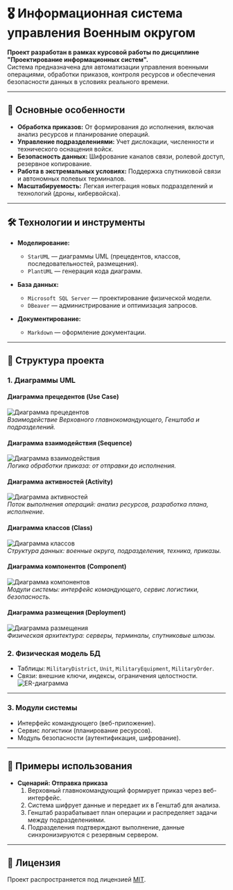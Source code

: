 # 🎖️ Информационная система управления Военным округом

**Проект разработан в рамках курсовой работы по дисциплине "Проектирование информационных систем".**  
Система предназначена для автоматизации управления военными операциями, обработки приказов, контроля ресурсов и обеспечения безопасности данных в условиях реального времени.

---

## 📌 Основные особенности

- **Обработка приказов:** От формирования до исполнения, включая анализ ресурсов и планирование операций.
- **Управление подразделениями:** Учет дислокации, численности и технического оснащения войск.
- **Безопасность данных:** Шифрование каналов связи, ролевой доступ, резервное копирование.
- **Работа в экстремальных условиях:** Поддержка спутниковой связи и автономных полевых терминалов.
- **Масштабируемость:** Легкая интеграция новых подразделений и технологий (дроны, кибервойска).

---

## 🛠️ Технологии и инструменты

- **Моделирование:**  
  - `StarUML` — диаграммы UML (прецедентов, классов, последовательностей, размещения).  
  - `PlantUML` — генерация кода диаграмм.  

- **База данных:**  
  - `Microsoft SQL Server` — проектирование физической модели.  
  - `DBeaver` — администрирование и оптимизация запросов.  

- **Документирование:**  
  - `Markdown` — оформление документации.  

---

## 📂 Структура проекта

### 1. **Диаграммы UML**
#### Диаграмма прецедентов (Use Case)
![Диаграмма прецедентов](screenshots/use_case.png)  
*Взаимодействие Верховного главнокомандующего, Генштаба и подразделений.*

#### Диаграмма взаимодействия (Sequence)
![Диаграмма взаимодействия](screenshots/sequence.png)  
*Логика обработки приказа: от отправки до исполнения.*

#### Диаграмма активностей (Activity)
![Диаграмма активностей](screenshots/activity.png)  
*Поток выполнения операций: анализ ресурсов, разработка плана, исполнение.*

#### Диаграмма классов (Class)
![Диаграмма классов](screenshots/class.png)  
*Структура данных: военные округа, подразделения, техника, приказы.*

#### Диаграмма компонентов (Component)
![Диаграмма компонентов](screenshots/component.png)  
*Модули системы: интерфейс командующего, сервис логистики, безопасность.*

#### Диаграмма размещения (Deployment)
![Диаграмма размещения](screenshots/deployment.png)  
*Физическая архитектура: серверы, терминалы, спутниковые шлюзы.*

### 2. **Физическая модель БД**
- Таблицы: `MilitaryDistrict`, `Unit`, `MilitaryEquipment`, `MilitaryOrder`.  
- Связи: внешние ключи, индексы, ограничения целостности.  
![ER-диаграмма](screenshots/er_diagram.png)

---

### 3. **Модули системы**
- Интерфейс командующего (веб-приложение).  
- Сервис логистики (планирование ресурсов).  
- Модуль безопасности (аутентификация, шифрование).  

---

## 🚀 Примеры использования

- **Сценарий: Отправка приказа**  
  1. Верховный главнокомандующий формирует приказ через веб-интерфейс.  
  2. Система шифрует данные и передает их в Генштаб для анализа.  
  3. Генштаб разрабатывает план операции и распределяет задачи между подразделениями.  
  4. Подразделения подтверждают выполнение, данные синхронизируются с резервным сервером.  

---

## 📄 Лицензия

Проект распространяется под лицензией [MIT](LICENSE).  
